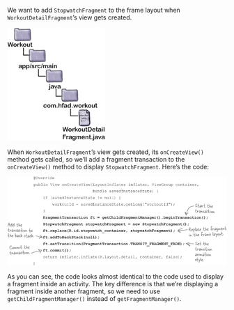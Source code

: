 We want to add `StopwatchFragment` to the frame layout when `WorkoutDetailFragment`’s view gets created. 

![](.guides/img/20.png)

When `WorkoutDetailFragment`’s view gets created, its `onCreateView()` method gets called, so we’ll add a fragment transaction to the `onCreateView()` method to display `StopwatchFragment`. Here’s the code:

![](.guides/img/21.png)

As you can see, the code looks almost identical to the code used to display a fragment inside an activity. The key difference is that we’re displaying a fragment inside another fragment, so we need to use `getChildFragmentManager()` instead of `getFragmentManager()`.


